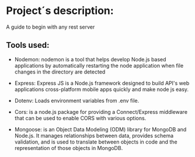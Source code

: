 # Project´s description:
A guide to begin with any rest server

## Tools used:

* Nodemon: nodemon is a tool that helps develop Node.js based applications by automatically restarting the node application when file changes in the directory are detected

* Express: Express JS is a Node.js framework designed to build API's web applications cross-platform mobile apps quickly and make node js easy.

* Dotenv: Loads environment variables from .env file.

* Cors: is a node.js package for providing a Connect/Express middleware that can be used to enable CORS with various options.

* Mongoose: is an Object Data Modeling (ODM) library for MongoDB and Node.js. It manages relationships between data, provides schema validation, and is used to translate between objects in code and the representation of those objects in MongoDB.